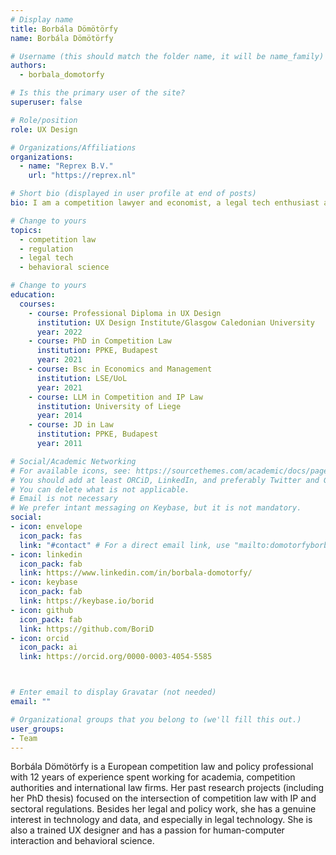 ```yaml
---
# Display name
title: Borbála Dömötörfy
name: Borbála Dömötörfy

# Username (this should match the folder name, it will be name_family)
authors:
  - borbala_domotorfy

# Is this the primary user of the site?
superuser: false

# Role/position
role: UX Design

# Organizations/Affiliations
organizations:
  - name: "Reprex B.V."
    url: "https://reprex.nl"

# Short bio (displayed in user profile at end of posts)
bio: I am a competition lawyer and economist, a legal tech enthusiast and lifelong learner. 

# Change to yours
topics:
  - competition law
  - regulation
  - legal tech
  - behavioral science

# Change to yours
education:
  courses:
    - course: Professional Diploma in UX Design
      institution: UX Design Institute/Glasgow Caledonian University
      year: 2022
    - course: PhD in Competition Law
      institution: PPKE, Budapest
      year: 2021
    - course: Bsc in Economics and Management
      institution: LSE/UoL
      year: 2021
    - course: LLM in Competition and IP Law
      institution: University of Liege
      year: 2014
    - course: JD in Law
      institution: PPKE, Budapest
      year: 2011

# Social/Academic Networking
# For available icons, see: https://sourcethemes.com/academic/docs/page-builder/#icons
# You should add at least ORCiD, LinkedIn, and preferably Twitter and Github.
# You can delete what is not applicable.
# Email is not necessary
# We prefer intant messaging on Keybase, but it is not mandatory.
social:
- icon: envelope
  icon_pack: fas
  link: "#contact" # For a direct email link, use "mailto:domotorfyborbala@gmail.com".
- icon: linkedin
  icon_pack: fab
  link: https://www.linkedin.com/in/borbala-domotorfy/
- icon: keybase
  icon_pack: fab
  link: https://keybase.io/borid
- icon: github
  icon_pack: fab
  link: https://github.com/BoriD
- icon: orcid
  icon_pack: ai
  link: https://orcid.org/0000-0003-4054-5585  



# Enter email to display Gravatar (not needed)
email: ""

# Organizational groups that you belong to (we'll fill this out.)
user_groups:
- Team
---
```


Borbála Dömötörfy is a European competition law and policy professional with 12 years of experience spent working for academia, competition authorities and international law firms. Her past research projects (including her PhD thesis) focused on the intersection of competition law with IP and sectoral regulations. Besides her legal and policy work, she has a genuine interest in technology and data, and especially in legal technology. She is also a trained UX designer and has a passion for human-computer interaction and behavioral science.